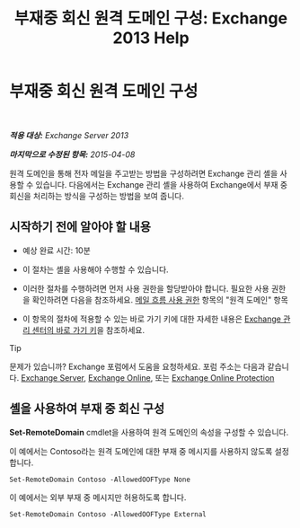 ﻿---
title: '부재중 회신 원격 도메인 구성: Exchange 2013 Help'
TOCTitle: 부재중 회신 원격 도메인 구성
ms:assetid: 0c1e56be-7a29-4294-9762-600f9f788741
ms:mtpsurl: https://technet.microsoft.com/ko-kr/library/JJ657713(v=EXCHG.150)
ms:contentKeyID: 50482451
ms.date: 05/22/2018
mtps_version: v=EXCHG.150
ms.translationtype: MT
---

# 부재중 회신 원격 도메인 구성

 

_**적용 대상:** Exchange Server 2013_

_**마지막으로 수정된 항목:** 2015-04-08_

원격 도메인을 통해 전자 메일을 주고받는 방법을 구성하려면 Exchange 관리 셸을 사용할 수 있습니다. 다음에서는 Exchange 관리 셸을 사용하여 Exchange에서 부재 중 회신을 처리하는 방식을 구성하는 방법을 보여 줍니다.

## 시작하기 전에 알아야 할 내용

  - 예상 완료 시간: 10분

  - 이 절차는 셸을 사용해야 수행할 수 있습니다.

  - 이러한 절차를 수행하려면 먼저 사용 권한을 할당받아야 합니다. 필요한 사용 권한을 확인하려면 다음을 참조하세요. [메일 흐름 사용 권한](mail-flow-permissions-exchange-2013-help.md) 항목의 "원격 도메인" 항목

  - 이 항목의 절차에 적용할 수 있는 바로 가기 키에 대한 자세한 내용은 [Exchange 관리 센터의 바로 가기 키](keyboard-shortcuts-in-the-exchange-admin-center-exchange-online-protection-help.md)을 참조하세요.


> [!TIP]
> 문제가 있습니까? Exchange 포럼에서 도움을 요청하세요. 포럼 주소는 다음과 같습니다. <A href="https://go.microsoft.com/fwlink/p/?linkid=60612">Exchange Server</A>, <A href="https://go.microsoft.com/fwlink/p/?linkid=267542">Exchange Online</A>, 또는 <A href="https://go.microsoft.com/fwlink/p/?linkid=285351">Exchange Online Protection</A>



## 셸을 사용하여 부재 중 회신 구성

**Set-RemoteDomain** cmdlet을 사용하여 원격 도메인의 속성을 구성할 수 있습니다.

이 예에서는 Contoso라는 원격 도메인에 대한 부재 중 메시지를 사용하지 않도록 설정합니다.

    Set-RemoteDomain Contoso -AllowedOOFType None

이 예에서는 외부 부재 중 메시지만 허용하도록 합니다.

    Set-RemoteDomain Contoso -AllowedOOFType External

